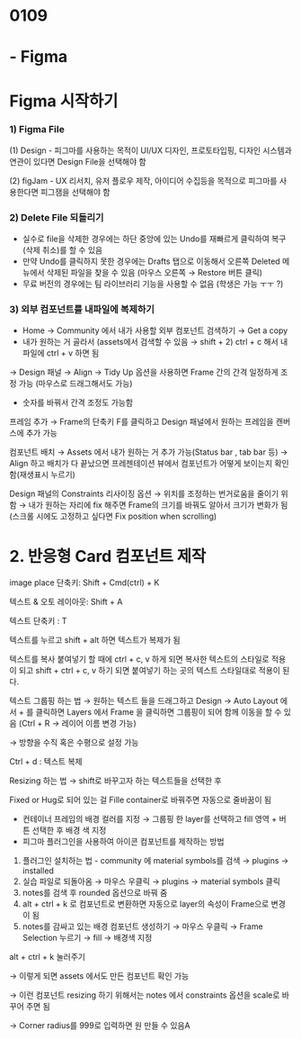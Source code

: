 # 0109

# - Figma



# Figma 시작하기

### 1)  Figma File

(1) Design  - 피그마를 사용하는 목적이 UI/UX 디자인, 프로토타입핑, 디자인 시스템과 연관이 있다면 Design File을 선택해야 함

(2) figJam - UX 리서치, 유저 플로우 제작, 아이디어 수집등을 목적으로 피그마를 사용한다면 피그잼을 선택해야 함

### 2) Delete File 되돌리기

- 실수로 file을 삭제한 경우에는 하단 중앙에 있는 Undo를 재빠르게 클릭하여 복구(삭제 취소)를 할 수 있음
- 만약 Undo를 클릭하지 못한 경우에는 Drafts 탭으로 이동해서 오른쪽 Deleted 메뉴에서 삭제된 파일을 찾을 수 있음 (마우스 오른쪽 → Restore 버튼 클릭)
- 무료 버전의 경우에는 팀 라이브러리 기능을 사용할 수 없음 (학생은 가능 ㅜㅜ ?)

### 3) 외부 컴포넌트를 내파일에 복제하기

- Home → Community 에서 내가 사용할 외부 컴포넌트 검색하기 → Get a copy
- 내가 원하는 거 골라서 (assets에서 검색할 수 있음 → shift + 2) ctrl + c 해서 내 파일에 ctrl + v 하면 됨

→ Design 패널 → Align → Tidy Up 옵션을 사용하면 Frame 간의 간격 일정하게 조정 가능 (마우스로 드래그해서도 가능)

- 숫자를 바꿔서 간격 조정도 가능함

프레임 추가 → Frame의 단축키 F를 클릭하고 Design 패널에서 원하는 프레임을 캔버스에 추가 가능

컴포넌트 배치 → Assets 에서 내가 원하는 거 추가 가능(Status bar , tab bar 등) → Align 하고 배치가 다 끝났으면 프레젠테이션 뷰에서 컴포넌트가 어떻게 보이는지 확인함(재생표시 누르기)

Design 패널의 Constraints 리사이징 옵션 → 위치를 조정하는 번거로움을 줄이기 위함 → 내가 원하는 자리에 fix 해주면 Frame의 크기를 바꿔도 알아서 크기가 변화가 됨  (스크롤 시에도 고정하고 싶다면 Fix position when scrolling)



# 2. 반응형 Card 컴포넌트 제작

image place 단축키: Shift + Cmd(ctrl) + K

텍스트 & 오토 레이아웃: Shift + A

텍스트 단축키 : T

텍스트를 누르고 shift + alt 하면 텍스트가 복제가 됨

텍스트를 복사 붙여넣기 할 때에 ctrl + c, v 하게 되면 복사한 텍스트의 스타일로 적용이 되고 shift + ctrl + c, v 하기 되면 붙여넣기 하는 곳의 텍스트 스타일대로 적용이 된다.

텍스트 그룹핑 하는 법 → 원하는 텍스트 들을 드래그하고 Design → Auto Layout 에서 + 를 클릭하면 Layers 에서 Frame 을 클릭하면 그룹핑이 되어 함께 이동을 할 수 있음  (Ctrl + R → 레이어 이름 변경 가능)

→ 방향을 수직 혹은 수평으로 설정 가능

Ctrl + d : 텍스트 복제

Resizing 하는 법 → shift로 바꾸고자 하는 텍스트들을 선택한 후

Fixed or Hug로 되어 있는 걸 Fille container로 바꿔주면 자동으로 줄바꿈이 됨

- 컨테이너 프레임의 배경 컬러를 지정 → 그룹핑 한 layer를 선택하고 fill 영역 + 버튼 선택한 후 배경 색 지정
- 피그마 플러그인을 사용하여 아이콘 컴포넌트를 제작하는 방법

1. 플러그인 설치하는 법 - community 에 material symbols를 검색 → plugins → installed
2. 실습 파일로 되돌아옴 → 마우스 우클릭 → plugins → material symbols 클릭
3. notes를 검색 후 rounded 옵션으로 바꿔 줌
4. alt + ctrl + k 로 컴포넌트로 변환하면 자동으로 layer의 속성이 Frame으로 변경이 됨
5. notes를 감싸고 있는 배경 컴포넌트 생성하기 → 마우스 우클릭 → Frame Selection 누르기 → fill → 배경색 지정

alt + ctrl + k  눌러주기

→ 이렇게 되면 assets 에서도 만든 컴포넌트 확인 가능

→ 이런 컴포넌트 resizing 하기 위해서는 notes 에서 constraints 옵션을 scale로 바꾸어 주면 됨

→ Corner radius를 999로 입력하면 원 만들 수 있음A